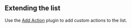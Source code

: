 ## Extending the list

Use the [Add Action](/plugins/add-action) plugin to add custom actions to the
list.
